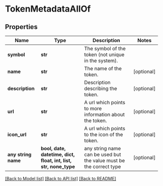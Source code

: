 # TokenMetadataAllOf


## Properties
Name | Type | Description | Notes
------------ | ------------- | ------------- | -------------
**symbol** | **str** | The symbol of the token (not unique in the system). | 
**name** | **str** | The name of the token. | [optional] 
**description** | **str** | Description describing the token. | [optional] 
**url** | **str** | A url which points to more information about the token. | [optional] 
**icon_url** | **str** | A url which points to the icon of the token. | [optional] 
**any string name** | **bool, date, datetime, dict, float, int, list, str, none_type** | any string name can be used but the value must be the correct type | [optional]

[[Back to Model list]](../README.md#documentation-for-models) [[Back to API list]](../README.md#documentation-for-api-endpoints) [[Back to README]](../README.md)


